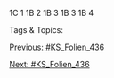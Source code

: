 1C 1
1B 2
1B 3
1B 3
1B 4

   Tags & Topics:
   

[Previous: #KS_Folien_436](KS_Folien_436.md)

[Next: #KS_Folien_436](KS_Folien_436.md)